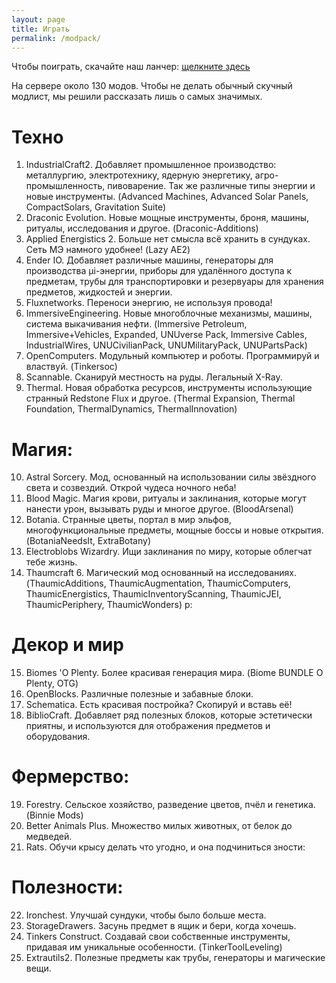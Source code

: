 ```yaml
---
layout: page
title: Играть
permalink: /modpack/
---
```


Чтобы поиграть, скачайте наш ланчер: <a href="http://bonobo-craft.com/bonobo_launcher.jar">щелкните здесь</a>

На сервере около 130 модов. Чтобы не делать обычный скучный модлист, мы решили рассказать лишь о самых значимых.

# Техно

1. IndustrialCraft2. Добавляет промышленное производство: металлургию, электротехнику, ядерную энергетику, агро-промышленность, пивоварение. Так же различные типы энергии и новые инструменты. (Advanced Machines, Advanced Solar Panels, CompactSolars, Gravitation Suite)
2. Draconic Evolution. Новые мощные инструменты, броня, машины, ритуалы, исследования и другое. (Draconic-Additions)
3. Applied Energistics 2. Больше нет смысла всё хранить в сундуках. Сеть МЭ намного удобнее! (Lazy AE2)
4. Ender IO. Добавляет различные машины, генераторы для производства μi-энергии, приборы для удалённого доступа к предметам, трубы для транспортировки и резервуары для хранения предметов, жидкостей и энергии.
5. Fluxnetworks. Переноси энергию, не используя провода!
6. ImmersiveEngineering. Новые многоблочные механизмы, машины, система выкачивания нефти. (Immersive Petroleum, Immersive+Vehicles, Expanded, UNUverse Pack, Immersive Cables, IndustrialWires, UNUCivilianPack, UNUMilitaryPack, UNUPartsPack)
7. OpenComputers. Модульный компьютер и роботы. Программируй и властвуй. (Tinkersoc)
8. Scannable. Сканируй местность на руды. Легальный X-Ray.
9. Thermal. Новая обработка ресурсов, инструменты использующие странный Redstone Flux и другое. (Thermal Expansion, Thermal Foundation, ThermalDynamics, ThermalInnovation)

# Магия:

10. Astral Sorcery. Мод, основанный на использовании силы звёздного света и созвездий. Открой чудеса ночного неба!
11. Blood Magic. Магия крови, ритуалы и заклинания, которые могут нанести урон, вызывать руды и многое другое. (BloodArsenal)
12. Botania. Странные цветы, портал в мир эльфов, многофункциональные предметы, мощные боссы и новые открытия. (BotaniaNeedsIt, ExtraBotany) 
13. Electroblobs Wizardry. Ищи заклинания по миру, которые облегчат тебе жизнь.
14. Thaumcraft 6. Магический мод основанный на исследованиях. (ThaumicAdditions, ThaumicAugmentation, ThaumicComputers, ThaumicEnergistics, ThaumicInventoryScanning, ThaumicJEI, ThaumicPeriphery, ThaumicWonders)
р:

# Декор и мир

15. Biomes 'O Plenty. Более красивая генерация мира. (Biome BUNDLE O Plenty, OTG)
16. OpenBlocks. Различные полезные и забавные блоки.
17. Schematica. Есть красивая постройка? Скопируй и вставь её!
18. BiblioCraft. Добавляет ряд полезных блоков, которые эстетически приятны, и используются для отображения предметов и оборудования.

# Фермерство:
19. Forestry. Сельское хозяйство, разведение цветов, пчёл и генетика. (Binnie Mods)
20. Better Animals Plus. Множество милых животных, от белок до медведей.
21. Rats. Обучи крысу делать что угодно, и она подчиниться
зности:

# Полезности:

22. Ironchest. Улучшай сундуки, чтобы было больше места.
23. StorageDrawers. Засунь предмет в ящик и бери, когда хочешь.
24. Tinkers Construct. Создавай свои собственные инструменты, придавая им уникальные особенности. (TinkerToolLeveling)
25. Extrautils2. Полезные предметы как трубы, генераторы и магические вещи.

